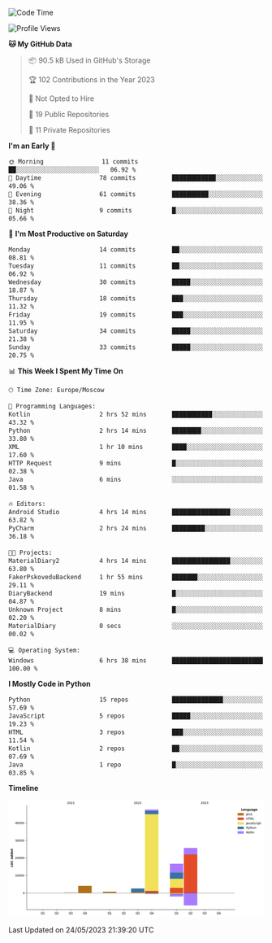 <!--START_SECTION:waka-->
![Code Time](http://img.shields.io/badge/Code%20Time-99%20hrs%2020%20mins-blue)

![Profile Views](http://img.shields.io/badge/Profile%20Views-0-blue)

**🐱 My GitHub Data** 

> 📦 90.5 kB Used in GitHub's Storage 
 > 
> 🏆 102 Contributions in the Year 2023
 > 
> 🚫 Not Opted to Hire
 > 
> 📜 19 Public Repositories 
 > 
> 🔑 11 Private Repositories 
 > 
**I'm an Early 🐤** 

```text
🌞 Morning                11 commits          ██░░░░░░░░░░░░░░░░░░░░░░░   06.92 % 
🌆 Daytime                78 commits          ████████████░░░░░░░░░░░░░   49.06 % 
🌃 Evening                61 commits          ██████████░░░░░░░░░░░░░░░   38.36 % 
🌙 Night                  9 commits           █░░░░░░░░░░░░░░░░░░░░░░░░   05.66 % 
```
📅 **I'm Most Productive on Saturday** 

```text
Monday                   14 commits          ██░░░░░░░░░░░░░░░░░░░░░░░   08.81 % 
Tuesday                  11 commits          ██░░░░░░░░░░░░░░░░░░░░░░░   06.92 % 
Wednesday                30 commits          █████░░░░░░░░░░░░░░░░░░░░   18.87 % 
Thursday                 18 commits          ███░░░░░░░░░░░░░░░░░░░░░░   11.32 % 
Friday                   19 commits          ███░░░░░░░░░░░░░░░░░░░░░░   11.95 % 
Saturday                 34 commits          █████░░░░░░░░░░░░░░░░░░░░   21.38 % 
Sunday                   33 commits          █████░░░░░░░░░░░░░░░░░░░░   20.75 % 
```


📊 **This Week I Spent My Time On** 

```text
🕑︎ Time Zone: Europe/Moscow

💬 Programming Languages: 
Kotlin                   2 hrs 52 mins       ███████████░░░░░░░░░░░░░░   43.32 % 
Python                   2 hrs 14 mins       ████████░░░░░░░░░░░░░░░░░   33.80 % 
XML                      1 hr 10 mins        ████░░░░░░░░░░░░░░░░░░░░░   17.60 % 
HTTP Request             9 mins              █░░░░░░░░░░░░░░░░░░░░░░░░   02.38 % 
Java                     6 mins              ░░░░░░░░░░░░░░░░░░░░░░░░░   01.58 % 

🔥 Editors: 
Android Studio           4 hrs 14 mins       ████████████████░░░░░░░░░   63.82 % 
PyCharm                  2 hrs 24 mins       █████████░░░░░░░░░░░░░░░░   36.18 % 

🐱‍💻 Projects: 
MaterialDiary2           4 hrs 14 mins       ████████████████░░░░░░░░░   63.80 % 
FakerPskoveduBackend     1 hr 55 mins        ███████░░░░░░░░░░░░░░░░░░   29.11 % 
DiaryBackend             19 mins             █░░░░░░░░░░░░░░░░░░░░░░░░   04.87 % 
Unknown Project          8 mins              █░░░░░░░░░░░░░░░░░░░░░░░░   02.20 % 
MaterialDiary            0 secs              ░░░░░░░░░░░░░░░░░░░░░░░░░   00.02 % 

💻 Operating System: 
Windows                  6 hrs 38 mins       █████████████████████████   100.00 % 
```

**I Mostly Code in Python** 

```text
Python                   15 repos            ██████████████░░░░░░░░░░░   57.69 % 
JavaScript               5 repos             █████░░░░░░░░░░░░░░░░░░░░   19.23 % 
HTML                     3 repos             ███░░░░░░░░░░░░░░░░░░░░░░   11.54 % 
Kotlin                   2 repos             ██░░░░░░░░░░░░░░░░░░░░░░░   07.69 % 
Java                     1 repo              █░░░░░░░░░░░░░░░░░░░░░░░░   03.85 % 
```



**Timeline**

![Lines of Code chart](https://raw.githubusercontent.com/Adlemex/Adlemex/main/assets/bar_graph.png)


 Last Updated on 24/05/2023 21:39:20 UTC
<!--END_SECTION:waka-->
